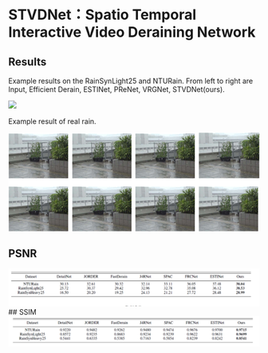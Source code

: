 # STVDNet：Spatio Temporal Interactive Video Deraining Network
## Results 
Example results on the RainSynLight25 and NTURain. From left to right are Input, Efficient Derain, ESTINet, PReNet, VRGNet, STVDNet(ours).

<img src=https://github.com/O-Y-ZONE/STVDNet/blob/main/image/results.png>  

Example result of real rain.

<img src=https://github.com/O-Y-ZONE/STVDNet/blob/main/image/real.png> 

## PSNR

<img src=https://github.com/O-Y-ZONE/STVDNet/blob/main/image/PSNR.png>  
## SSIM

<img src=https://github.com/O-Y-ZONE/STVDNet/blob/main/image/SSIM.png>  
